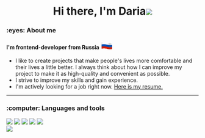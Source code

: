 <h1 align="center">Hi there, I'm Daria<img src="https://github.com/blackcater/blackcater/raw/main/images/Hi.gif" height="32"/></h1>
<h3>:eyes: About me</h3>
<h4 align="left">I'm frontend-developer from Russia <img src="https://github.com/ramach05/ramach05/blob/main/images/russian-flag.gif?raw=true"/ height="20"></h3>
<ul>
      <li>I like to create projects that make people's lives more comfortable and their lives a little better. I always think about how I can improve my project to make it as high-quality and convenient as possible.</li>
      <li>I strive to improve my skills and gain experience.</li>
      <li>I'm actively looking for a job right now. <a href="#000">Here is my resume.<a></li>
</ul>
<hr>
<h3>:computer: Languages and tools</h3> 
<div align="left"><img src="https://images.icon-icons.com/2107/PNG/512/file_type_html_icon_130541.png"/ height="40"> <img src="https://images.icon-icons.com/2107/PNG/512/file_type_css_icon_130661.png"/ height="40"> <img src="https://images.icon-icons.com/2108/PNG/512/javascript_icon_130900.png" height="40"> <img src="https://images.icon-icons.com/2429/PNG/512/figma_logo_icon_147289.png" height="40"/> <img src="https://cdn.brandfetch.io/idqeSF6CKl/theme/dark/logo.svg?c=1dxbfHSJFAPEGdCLU4o5B" height="40"></div>
<img src="https://github-readme-stats.vercel.app/api/top-langs/?username=DARRR1NG&layout=compact"/>


